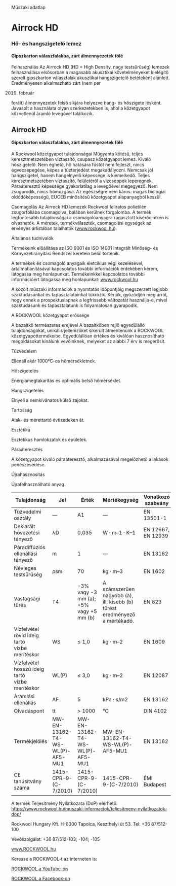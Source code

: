 Műszaki adatlap


# Airrock HD
### Hő- és hangszigetelő lemez

#### Gipszkarton válaszfalakba, zárt álmennyezetek fölé



Fel­hasz­ná­lá­s
Az Airrock HD (HD = High Density, nagy testsűrűség) lemezek
felhasználása elsősorban a magasabb akusztikai követelményeket
kielégítő szerelt gipszkarton válaszfalak akusztikai hang­szigetelő
betéteként ajánlott. Eredményesen alkalmazható zárt (nem per

2019. február



forált) álmennyezetek felső síkjára helyezve hang- és hőszigete­
lésként. Javasolt a használata olyan szerkezetekben is, ahol
a kőzetgyapot közvetlenül áramló levegővel találkozik.


## Airrock HD

#### Gipszkarton válaszfalakba, zárt álmennyezetek fölé

A Rockwool kőzetgyapot tu­laj­don­sá­gai
Műgyanta kötésű, teljes keresztmetszetében
víztaszító, csupasz kőzetgyapot lemez. Kiváló
hőszigetelő. Nem éghető, hő hatására füstöt
nem fejleszt, nincs égvecsepegése, képes a
tűzterjedést megakadályozni. Nemcsak jól
hangszigetel, hanem hangelnyelő képessége
is kiemelkedő. Teljes keresztmetszetében
víztaszító, felületéről a vízcseppek leperegnek.
Páraáteresztő képessége gyakorlatilag a levegőével megegyező. Nem zsugorodik, nincs
hőmozgása. Az egészségre nem káros: magas
biológiai oldódóképességű, EUCEB minősítésű
kőzetgyapot alapanyagból készül.


Cso­ma­go­lás
Az Airrock HD lemezek Rockwool feliratos
polietilén zsugorfóliába csomagolva, bálában
kerülnek forgalomba. A ter­mék legfontosabb
tulajdonságai a csomagolóanyagra ra­gasztott
kísérőcímkén is olvashatók. A méretek, termékválaszték, csomagolási egységek az érvényes árlistában találhatók (www.rockwool.hu).



Általános tudnivalók

Termékeink előállítása az ISO 9001 és ISO
14001 Integrált Minőség- és Környezetirányítási Rendszer keretein belül történik.


A termékek és csomagoló anyagaik életciklus
végi kezelésével, ártalmatlanításával kapcsolatos további információk érdekében kérem,
látogassa meg honlapunkat. Termékeinkkel
kapcsolatos további információért látogassa
meg honlapunkat: www.rockwool.hu


A közölt műszaki információk a nyomtatás időpontjáig megszerzett legjobb szaktudásunkat
és tapasztalatainkat tükrözik. Kérjük, győződjön meg arról, hogy ennek a prospektuslapnak
a legfrissebb változatát használja-e, mivel
szaktudásunk és tapasztalatunk is folyamatosan gyarapodik.



A ROCKWOOL
kőzetgyapot erőssége


A bazaltkő természetes erejével
A bazaltkőben rejlő egyedülálló tulajdonságokat, unikális jellemzőket sikerült
átmentenünk a ROCKWOOL kőzet­gyapottermékeibe. Egyedülállóan értékes és kiválóan hasznosítható megoldásokat kínálunk
vevőinknek, melyeket az alábbi 7 érv is
megerősít.


Tűzvédelem


Ellenáll akár 1000°C-os hőmérsékletnek.


Hőszigetelés


Energiamegtakarítás és optimális belső hőmérséklet.


Hangszigetelés


Elnyeli a nemkívánatos külső zajokat.


Tartósság


Alak- és mérettartó évtizedeken át.


Esztétika


Esztétikus homlokzatok és épületek.


Páraáteresztés


A kőzetgyapot kiváló páraáteresztő, alkalmazásával
megelőzhető a lakások penészesedése.


Újrahasznosítás

Újrafelhasználható anyag.









|Tulajdonság|Jel|Érték|Mértékegység|Vonatkozó szabvány|
|---|---|---|---|---|
|Tűzvédelmi osztály|—|A1|—|EN 13501-1|
|Deklarált hővezetési tényező|λD|0,035|W · m–1 · K–1|EN 12667, EN 12939|
|Páradiffúziós ellenállási tényező|m|1|—|EN 13162|
|Névleges testsűrűség|ρsm|70|kg · m–3|EN 1602|
|Vastagsági tűrés|T4|-3% vagy -3 mm (a);<br>+5% vagy +5 mm (b)|A számszerűen nagyobb (a),<br>ill. kisebb (b) tűrést<br>eredményező a mértékadó.|EN 823|
|Vízfelvétel rövid ideig tartó<br>vízbe merítéskor|WS|≤ 1,0|kg · m–2|EN 1609|
|Vízfelvétel hosszú ideig tartó<br>vízbe merítéskor|WL(P)|≤ 3,0|kg · m–2|EN 12087|
|Áramlási ellenállás|AF|5|kPa · s/m2|EN 13162|
|Olvadáspont|tt|> 1000|°C|DIN 4102|
|Termékjelölés|MW-EN-13162-T4-WS-WL(P)-AF5-MU1|MW-EN-13162-T4-WS-WL(P)-AF5-MU1|MW-EN-13162-T4-WS-WL(P)-AF5-MU1|EN 13162|
|CE tanúsítvány száma|1415-CPR-9-(C-7/2010)|1415-CPR-9-(C-7/2010)|1415-CPR-9-(C-7/2010)|ÉMI Budapest|


A termék Teljesítmény Nyilatkozata (DoP) elérhető: https://www.rockwool.hu/muszaki-informaciok/teljesitmeny-nyilatkozatok-dop/



Rockwool Hungary Kft.
H-8300 Tapolca, Keszthelyi út 53.
Tel: +36 87/512-100

Vevőszolgálat: +36 87/512-103; -104; -105

www.ROCKWOOL.hu



Keresse a ROCKWOOL-t az interneten is:


[ROCKWOOL a YouTube-on](https://www.youtube.com/user/RockwoolHungary)


[ROCKWOOL a Facebook-on](https://www.facebook.com/ROCKWOOL.hu)


